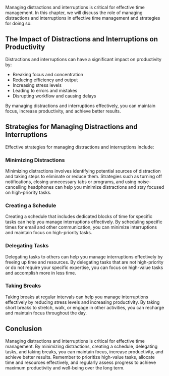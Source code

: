 
Managing distractions and interruptions is critical for effective time management. In this chapter, we will discuss the role of managing distractions and interruptions in effective time management and strategies for doing so.

The Impact of Distractions and Interruptions on Productivity
------------------------------------------------------------

Distractions and interruptions can have a significant impact on productivity by:

* Breaking focus and concentration
* Reducing efficiency and output
* Increasing stress levels
* Leading to errors and mistakes
* Disrupting workflow and causing delays

By managing distractions and interruptions effectively, you can maintain focus, increase productivity, and achieve better results.

Strategies for Managing Distractions and Interruptions
------------------------------------------------------

Effective strategies for managing distractions and interruptions include:

### Minimizing Distractions

Minimizing distractions involves identifying potential sources of distraction and taking steps to eliminate or reduce them. Strategies such as turning off notifications, closing unnecessary tabs or programs, and using noise-cancelling headphones can help you minimize distractions and stay focused on high-priority tasks.

### Creating a Schedule

Creating a schedule that includes dedicated blocks of time for specific tasks can help you manage interruptions effectively. By scheduling specific times for email and other communication, you can minimize interruptions and maintain focus on high-priority tasks.

### Delegating Tasks

Delegating tasks to others can help you manage interruptions effectively by freeing up time and resources. By delegating tasks that are not high-priority or do not require your specific expertise, you can focus on high-value tasks and accomplish more in less time.

### Taking Breaks

Taking breaks at regular intervals can help you manage interruptions effectively by reducing stress levels and increasing productivity. By taking short breaks to stretch, walk, or engage in other activities, you can recharge and maintain focus throughout the day.

Conclusion
----------

Managing distractions and interruptions is critical for effective time management. By minimizing distractions, creating a schedule, delegating tasks, and taking breaks, you can maintain focus, increase productivity, and achieve better results. Remember to prioritize high-value tasks, allocate time and resources effectively, and regularly assess progress to achieve maximum productivity and well-being over the long term.
